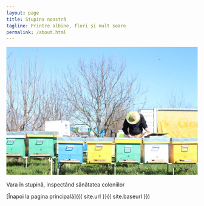 ```yaml
---
layout: page
title: Stupina noastră
tagline: Printre albine, flori și mult soare
permalink: /about.html
---
```



![Vara în stupină, inspectând sănătatea coloniilor](assets/stupina_vara.jpg)
<p>Vara în stupină, inspectând sănătatea coloniilor</p></p>


[Înapoi la pagina principală]({{ site.url }}{{ site.baseurl }})
